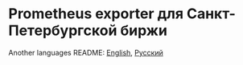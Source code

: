 # Prometheus exporter для Санкт-Петербургской биржи 

Another languages README: [English](https://github.com/DiTsi/spbexchange_exporter/README.md), [Русский](https://github.com/DiTsi/spbexchange_exporter/README.ru.md)


